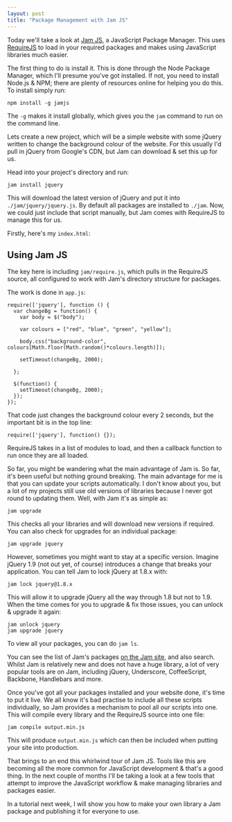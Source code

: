 ```yaml
---
layout: post
title: "Package Management with Jam JS"
---
```


Today we'll take a look at [Jam JS](http://jamjs.org/), a JavaScript Package Manager. This uses [RequireJS](http://requirejs.org/) to load in your required packages and makes using JavaScript libraries much easier.

The first thing to do is install it. This is done through the Node Package Manager, which I'll presume you've got installed. If not, you need to install Node.js & NPM; there are plenty of resources online for helping you do this. To install simply run:

    npm install -g jamjs

The `-g` makes it install globally, which gives you the `jam` command to run on the command line.

Lets create a new project, which will be a simple website with some jQuery written to change the background colour of the website. For this usually I'd pull in jQuery from Google's CDN, but Jam can download & set this up for us.

Head into your project's directory and run:

    jam install jquery

This will download the latest version of jQuery and put it into `./jam/jquery/jquery.js`. By default all packages are installed to `./jam`. Now, we could just include that script manually, but Jam comes with RequireJS to manage this for us.

Firstly, here's my `index.html`:
<!DOCTYPE html>
<html>
<head>
<title>Jam JS</title>
<script src="jam/require.js"></script>
<script src="app.js"></script>
</head>
<body>
<h2>Using Jam JS</h2>
</body>
</html>

The key here is including `jam/require.js`, which pulls in the RequireJS source, all configured to work with Jam's directory structure for packages.

The work is done in `app.js`:

    require(['jquery'], function () {
      var changeBg = function() {
        var body = $("body");

        var colours = ["red", "blue", "green", "yellow"];

        body.css("background-color", colours[Math.floor(Math.random()*colours.length)]);

        setTimeout(changeBg, 2000);

      };

      $(function() {
        setTimeout(changeBg, 2000);
      });
    });

That code just changes the background colour every 2 seconds, but the important bit is in the top line:

    require(['jquery'], function() {});

RequireJS takes in a list of modules to load, and then a callback function to run once they are all loaded.

So far, you might be wandering what the main advantage of Jam is. So far, it's been useful but nothing ground breaking. The main advantage for me is that you can update your scripts automatically. I don't know about you, but a lot of my projects still use old versions of libraries because I never got round to updating them. Well, with Jam it's as simple as:

    jam upgrade

This checks all your libraries and will download new versions if required. You can also check for upgrades for an individual package:

    jam upgrade jquery

However, sometimes you might want to stay at a specific version. Imagine jQuery 1.9 (not out yet, of course) introduces a change that breaks your application. You can tell Jam to lock jQuery at 1.8.x with:

    jam lock jquery@1.8.x

This will allow it to upgrade jQuery all the way through 1.8 but not to 1.9. When the time comes for you to upgrade & fix those issues, you can unlock & upgrade it again:

    jam unlock jquery
    jam upgrade jquery

To view all your packages, you can do `jam ls`.

You can see the list of Jam's packages [on the Jam site](http://jamjs.org/packages/#/), and also search. Whilst Jam is relatively new and does not have a huge library, a lot of very popular tools are on Jam, including jQuery, Underscore, CoffeeScript, Backbone, Handlebars and more.

Once you've got all your packages installed and your website done, it's time to put it live. We all know it's bad practise to include all these scripts individually, so Jam provides a mechanism to pool all our scripts into one. This will compile every library and the RequireJS source into one file:

    jam compile output.min.js

This will produce `output.min.js` which can then be included when putting your site into production.

That brings to an end this whirlwind tour of Jam JS. Tools like this are becoming all the more common for JavaScript development & that's a good thing. In the next couple of months I'll be taking a look at a few tools that attempt to improve the JavaScript workflow & make managing libraries and packages easier.

In a tutorial next week, I will show you how to make your own library a Jam package and publishing it for everyone to use.
